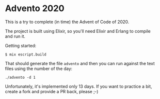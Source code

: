 # Advento 2020

This is a try to complete (in time) the Advent of Code of 2020.

The project is built using Elixir, so you'll need Elixir and Erlang to compile and run it.

Getting started:

```
$ mix escript.build
```

That should generate the file `advento` and then you can run against the text files using the number of the day:

```
./advento -d 1
```

Unfortunately, it's implemented only 13 days. If you want to practice a bit, create a fork and provide a PR back, please ;-)
